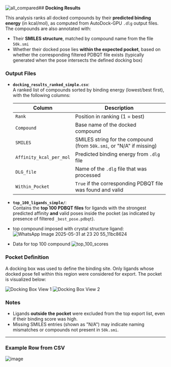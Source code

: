 ![all_compared](https://github.com/user-attachments/assets/b1a6a5e9-ee84-475a-bea9-5cb6dba8037d)## **Docking Results**

This analysis ranks all docked compounds by their **predicted binding energy** (in kcal/mol), as computed from AutoDock-GPU `.dlg` output files. The compounds are also annotated with:

- Their **SMILES structure**, matched by compound name from the file `50k.smi`
- Whether their docked pose lies **within the expected pocket**, based on whether the corresponding filtered PDBQT file exists (typically generated when the pose intersects the defined docking box)

### Output Files

- **`docking_results_ranked_simple.csv`**:  
  A ranked list of compounds sorted by binding energy (lowest/best first), with the following columns:

  | Column                | Description                                                       |
  |------------------------|-------------------------------------------------------------------|
  | `Rank`               | Position in ranking (1 = best)                                     |
  | `Compound`           | Base name of the docked compound                                   |
  | `SMILES`             | SMILES string for the compound (from `50k.smi`, or "N/A" if missing) |
  | `Affinity_kcal_per_mol` | Predicted binding energy from `.dlg` file                       |
  | `DLG_file`           | Name of the `.dlg` file that was processed                         |
  | `Within_Pocket`      | `True` if the corresponding PDBQT file was found and valid         |

- **`top_100_ligands_simple/`**:  
  Contains the **top 100 PDBQT files** for ligands with the strongest predicted affinity **and** valid poses inside the pocket (as indicated by presence of filtered `_best_pose.pdbqt`).
* top compound imposed with crystal structure ligand:
![WhatsApp Image 2025-05-31 at 23 20 55_11bc8624](https://github.com/user-attachments/assets/eeaa7de0-2362-4128-9c91-4ab91ab5cabe)

* Data for top 100 compound 
  ![top_100_scores](https://github.com/user-attachments/assets/54cc5395-3fe7-4431-b315-4d65db9cd85b)


### Pocket Definition

A docking box was used to define the binding site. Only ligands whose docked pose fell within this region were considered for export. The pocket is visualized below:

![Docking Box View 1](https://github.com/user-attachments/assets/2fab8f0e-688c-4ded-8686-9e39ff91287b)
![Docking Box View 2](https://github.com/user-attachments/assets/f5b6a878-1d45-43ed-bef5-6462ad749a68)

### Notes

- Ligands **outside the pocket** were excluded from the top export list, even if their binding score was high.
- Missing SMILES entries (shown as "N/A") may indicate naming mismatches or compounds not present in `50k.smi`.

---

### Example Row from CSV

![image](https://github.com/user-attachments/assets/31396a9b-d5d4-482a-b352-d6c8a9a5b501)





